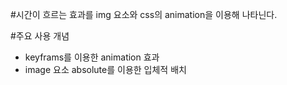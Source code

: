 #시간이 흐르는 효과를 img 요소와 css의 animation을 이용해 나타닌다.

#주요 사용 개념

- keyframs를 이용한 animation 효과
- image 요소 absolute를 이용한 입체적 배치
